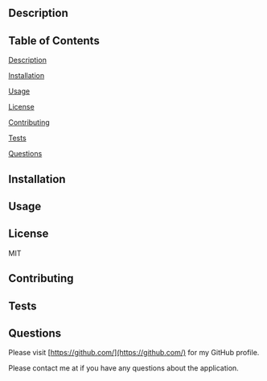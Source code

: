 
## Description


## Table of Contents

[Description](#description)

[Installation](#installation)

[Usage](#usage)

[License](#license)

[Contributing](#contributing)

[Tests](#tests)

[Questions](#questions)

## Installation


## Usage


## License
MIT

## Contributing


## Tests


## Questions
Please visit [https://github.com/](https://github.com/) for my GitHub profile.

Please contact me at []() if you have any questions about the application.
